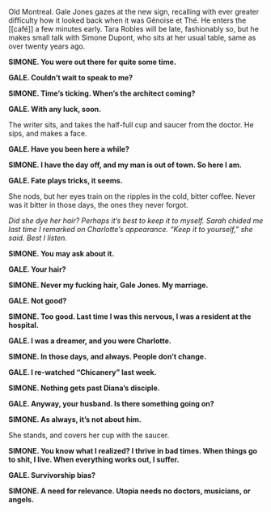 Old Montreal. Gale Jones gazes at the new sign, recalling with ever greater difficulty how it looked back when it was Génoise et Thé. He enters the [[café]] a few minutes early. Tara Robles will be late, fashionably so, but he makes small talk with Simone Dupont, who sits at her usual table, same as over twenty years ago.

**SIMONE. You were out there for quite some time.**

**GALE. Couldn’t wait to speak to me?**

**SIMONE. Time’s ticking. When’s the architect coming?**

**GALE. With any luck, soon.**

The writer sits, and takes the half-full cup and saucer from the doctor. He sips, and makes a face.

**GALE. Have you been here a while?**

**SIMONE. I have the day off, and my man is out of town. So here I am.**

**GALE. Fate plays tricks, it seems.**

She nods, but her eyes train on the ripples in the cold, bitter coffee. Never was it bitter in those days, the ones they never forgot.

_Did she dye her hair? Perhaps it’s best to keep it to myself. Sarah chided me last time I remarked on Charlotte’s appearance. “Keep it to yourself,” she said. Best I listen._

**SIMONE. You may ask about it.**

**GALE. Your hair?**

**SIMONE. Never my fucking hair, Gale Jones. My marriage.**

**GALE. Not good?**

**SIMONE. Too good. Last time I was this nervous, I was a resident at the hospital.**

**GALE. I was a dreamer, and you were Charlotte.**

**SIMONE. In those days, and always. People don’t change.**

**GALE. I re-watched “Chicanery” last week.**

**SIMONE. Nothing gets past Diana’s disciple.**

**GALE. Anyway, your husband. Is there something going on?**

**SIMONE. As always, it’s not about him.**

She stands, and covers her cup with the saucer.

**SIMONE. You know what I realized? I thrive in bad times. When things go to shit, I live. When everything works out, I suffer.**

**GALE. Survivorship bias?**

**SIMONE. A need for relevance. Utopia needs no doctors, musicians, or angels.**

